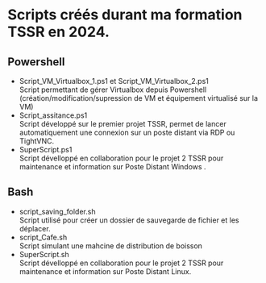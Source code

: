 # Scripts créés durant ma formation TSSR en 2024.

## Powershell 

- Script_VM_Virtualbox_1.ps1 et Script_VM_Virtualbox_2.ps1  
Script permettant de gérer Virtualbox depuis Powershell (création/modification/supression de VM et équipement virtualisé sur la VM)
- Script_assitance.ps1  
Script développé sur le premier projet TSSR, permet de lancer automatiquement une connexion sur un poste distant via RDP ou TightVNC.
- SuperScript.ps1  
Script dévelloppé en collaboration pour le projet 2 TSSR pour maintenance et information sur Poste Distant Windows .

## Bash 

- script_saving_folder.sh  
Script utilisé pour créer un dossier de sauvegarde de fichier et les déplacer.
- script_Cafe.sh  
Script simulant une mahcine de distribution de boisson
- SuperScript.sh  
Script dévelloppé en collaboration pour le projet 2 TSSR pour maintenance et information sur  Poste Distant Linux.
